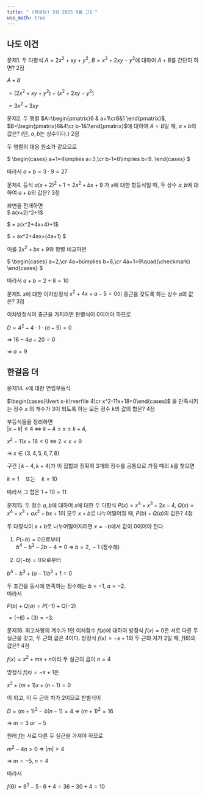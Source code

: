 ```yaml
---
title: " (최성보) 5회 2025 9월 고1 " 
use_math: true
---
```



## 나도 이건

문제1. 두 다항식 $A=2x^2+xy+y^2$, $B=x^2+2xy-y^2$에 대하여 $A+B$를 간단히 하면? 2점

$A+B$

$=(2x^2+xy+y^2)+(x^2+2xy-y^2)$

$=3x^2+3xy$

문제2. 두 행렬 $A=\begin{pmatrix}6 & a+1\cr8&1 \end{pmatrix}$, $B=\begin{pmatrix}6&4\cr b-1&1\end{pmatrix}$에 대하여 $A=B$일 때, $a\times b$의 값은? (단, $a, b$는 상수이다.) 2점

두 행렬의 대응 원소가 같으므로  

$
\begin{cases}
a+1=4\implies a=3,\cr 
b-1=8\implies b=9.
\end{cases}
$

따라서 $a\times b=3\cdot9=27$


문제4. 등식 $a(x+2)^2+1=2x^2+bx+9$ 가 $x$에 대한 항등식일 때, 두 상수 $a, b$에 대하여 $a+b$의 값은? 3점

좌변을 전개하면  
$
a(x+2)^2+1$

$
= a(x^2+4x+4)+1$

$
= ax^2+4ax+(4a+1)
$

이를 $2x^2+bx+9$와 항별 비교하면  

$
\begin{cases}
a=2,\cr 
4a=b\implies b=8,\cr 
4a+1=9\quad(\checkmark)
\end{cases}
$

따라서 $a+b=2+8=10$

문제5. $x$에 대한 이차방정식 $x^2+4x+a-5=0$이 중근을 갖도록 하는 상수 $a$의 값은? 3점

이차방정식이 중근을 가지려면 판별식이 0이어야 하므로  

$D=4^2-4\cdot1\cdot(a-5)=0$

$\Longrightarrow\;16-4a+20=0$

$\Longrightarrow\;a=9$

## 한걸음 더

문제14. $x$에 대한 연립부등식

$\begin{cases}\lvert x-k\rvert\le 4\cr x^2-11x+18<0\end{cases}$
 을 만족시키는 정수 $x$
의 개수가 $3$이 되도록 하는 모든 정수 $k$의 값의 합은? 4점

부등식들을 정리하면  
$\lvert x-k\rvert\le4\;\Longleftrightarrow\;k-4\le x\le k+4,$

$x^2-11x+18<0\;\Longleftrightarrow\;2<x<9$

$\Longrightarrow\;x\in\lbrace 3,4,5,6,7,8\rbrace$

구간 $[\,k-4,k+4]$가 이 집합과 정확히 3개의 정수를 공통으로 가질 때의 $k$를 찾으면

$k=1\quad\text{또는}\quad k=10$

따라서 그 합은 $1+10=11$

문제15. 두 정수 $a, b$에 대하여 $x$에 대한 두 다항식 $P(x)=x^4+x^3+2x-4$, $Q(x)=x^4+x^3+ax^2+bx+1$이 모두 $x+b$로 나누어떨어질 때, $P(b)+Q(a)$의 값은? 4점

두 다항식이 $x+b$로 나누어떨어지려면 $x=-b$에서 값이 0이어야 한다.  

1) $P(-b)=0$으로부터  
$b^4 - b^3 -2b -4=0\;\Longrightarrow\;b=2,\,-1\ (\text{정수해})$

2) $Q(-b)=0$으로부터  

$b^4 - b^3+(a-1)b^2+1=0$

두 조건을 동시에 만족하는 정수해는 $b=-1,\;a=-2$.  
따라서

$P(b)+Q(a)=P(-1)+Q(-2)$

$=(-6)+(3)=-3.$

문제16. 최고차항의 계수가 $1$인 이차함수 $f(x)$에 대하여 방정식 $f(x)=0$은 서로 다른 두 실근을 갖고, 두 근의 곱은 $4$이다. 방정식 $f(x)=-x+1$의 두 근의 차가 $2$일 때, $f(6)$의 값은? 4점

$\displaystyle f(x)=x^2+mx+n$이라 두 실근의 곱이 $n=4$

방정식 $f(x)=-x+1$은  

$x^2+(m+1)x+(n-1)=0$

이 되고, 이 두 근의 차가 2이므로 판별식이  

$D=(m+1)^2-4(n-1)=4\;\Longrightarrow\;(m+1)^2=16$

$\Longrightarrow\; m=3\text{ or }-5$

원래 $f$는 서로 다른 두 실근을 가져야 하므로  

$m^2-4n>0\;\Longrightarrow\;|m|>4$

$\Longrightarrow\; m=-5,\;n=4$

따라서

$f(6)=6^2-5\cdot6+4=36-30+4=10$

